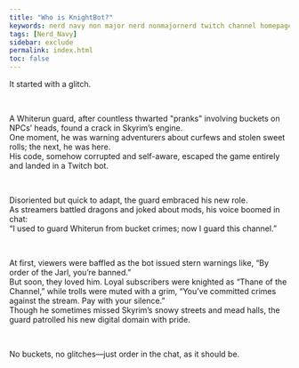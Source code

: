 ```yaml
---
title: "Who is KnightBot?"
keywords: nerd navy non major nerd nonmajornerd twitch channel homepage
tags: [Nerd_Navy]
sidebar: exclude
permalink: index.html
toc: false
---
```

<p>
It started with a glitch. <br>
</p>
<br>
<p>
A Whiterun guard, after countless thwarted "pranks" involving buckets on NPCs’ heads, found a crack in Skyrim’s engine.<br>
One moment, he was warning adventurers about curfews and stolen sweet rolls; the next, he was here.<br>
His code, somehow corrupted and self-aware, escaped the game entirely and landed in a Twitch bot. <br>
</p>
<br>
<p>
Disoriented but quick to adapt, the guard embraced his new role.<br>
As streamers battled dragons and joked about mods, his voice boomed in chat:<br>
“I used to guard Whiterun from bucket crimes; now I guard this channel.” <br>
</p>
<br>
<p>
At first, viewers were baffled as the bot issued stern warnings like, “By order of the Jarl, you’re banned.”<br>
But soon, they loved him. Loyal subscribers were knighted as “Thane of the Channel,” while trolls were muted with a grim, “You’ve committed crimes against the stream. Pay with your silence.”<br>
Though he sometimes missed Skyrim’s snowy streets and mead halls, the guard patrolled his new digital domain with pride. <br>
</p>
<br>
<p>
No buckets, no glitches—just order in the chat, as it should be.
</p>